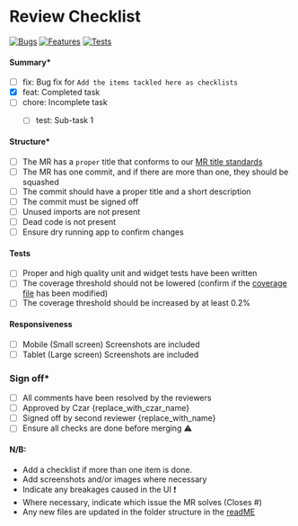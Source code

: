 # Review Checklist

[![Bugs](https://img.shields.io/badge/BugFixes-0-red.svg?style=for-the-badge)](https://shields.io/)
[![Features](https://img.shields.io/badge/Features-0-orange?style=for-the-badge)](https://shields.io/)
[![Tests](https://img.shields.io/badge/Tests-0-success.svg?style=for-the-badge)](https://shields.io/)

#### Summary*

- [ ] fix: Bug fix for `Add the items tackled here as checklists`
- [x] feat: Completed task
- [ ] chore: Incomplete task
  - [ ] test: Sub-task 1


#### Structure*

- [ ] The MR has a `proper` title that conforms to our [MR title standards](https://gitlab.slade360emr.com/optimalhealth/bewell-professional#message-header)
- [ ] The MR has one commit, and if there are more than one, they should be squashed
- [ ] The commit should have a proper title and a short description
- [ ] The commit must be signed off
- [ ] Unused imports are not present
- [ ] Dead code is not present
- [ ] Ensure dry running app to confirm changes

#### Tests

- [ ] Proper and high quality unit and widget tests have been written
- [ ] The coverage threshold should not be lowered (confirm if the [coverage file](../../check_coverage.py) has been modified)
- [ ] The coverage threshold should be increased by at least 0.2%

#### Responsiveness

- [ ] Mobile (Small screen) Screenshots are included
- [ ] Tablet (Large screen) Screenshots are included

### Sign off*

- [ ] All comments have been resolved by the reviewers
- [ ] Approved by Czar {replace_with_czar_name}
- [ ] Signed off by second reviewer {replace_with_name}
- [ ] Ensure all checks are done before merging :warning:

#### N/B:

- Add a checklist if more than one item is done.
- Add screenshots and/or images where necessary
- Indicate any breakages caused in the UI :exclamation:
- Where necessary, indicate which issue the MR solves (Closes #)
- Any new files are updated in the folder structure in the [readME](../../README.md)
